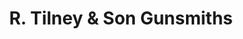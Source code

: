 ---
title: "R. Tilney & Son Gunsmiths"
url: /beccles/r-tilney-und-son-gunsmiths/
shop: Allgemein
---